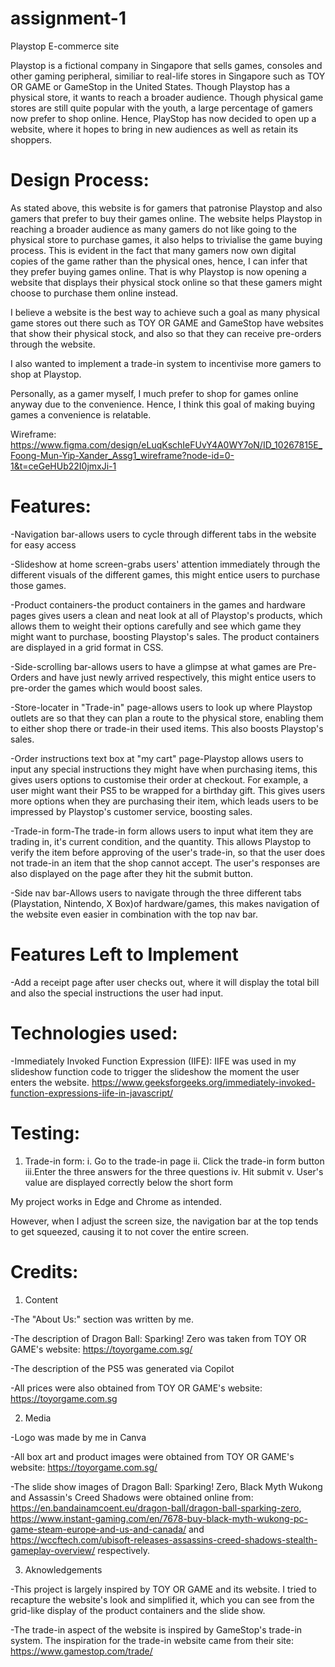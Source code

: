 # assignment-1
Playstop E-commerce site

Playstop is a fictional company in Singapore that sells games, consoles and other gaming peripheral, similiar to real-life stores in Singapore such as TOY OR GAME or GameStop in the United States. Though Playstop has a physical store, it wants to reach a broader audience. Though physical game stores are still quite popular with the youth, a large percentage of gamers now prefer to shop online. Hence, PlayStop has now decided to open up a website, where it hopes to bring in new audiences as well as retain its shoppers.

# Design Process:
As stated above, this website is for gamers that patronise Playstop and also gamers that prefer to buy their games online. The website helps Playstop in reaching a broader audience as many gamers do not like going to the physical store to purchase games, it also helps to trivialise the game buying process. This is evident in the fact that many gamers now own digital copies of the game rather than the physical ones, hence, I can infer that they prefer buying games online. That is why Playstop is now opening a website that displays their physical stock online so that these gamers might choose to purchase them online instead.

I believe a website is the best way to achieve such a goal as many physical game stores out there such as TOY OR GAME and GameStop have websites that show their physical stock, and also so that they can receive pre-orders through the website.

I also wanted to implement a trade-in system to incentivise more gamers to shop at Playstop.

Personally, as a gamer myself, I much prefer to shop for games online anyway due to the convenience. Hence, I think this goal of making buying games a convenience is relatable.

Wireframe:
https://www.figma.com/design/eLuqKschIeFUvY4A0WY7oN/ID_10267815E_Foong-Mun-Yip-Xander_Assg1_wireframe?node-id=0-1&t=ceGeHUb22I0jmxJi-1

# Features:
-Navigation bar-allows users to cycle through different tabs in the website for easy access

-Slideshow at home screen-grabs users' attention immediately through the different visuals of the different games, this might entice users to purchase those games. 


-Product containers-the product containers in the games and hardware pages gives users a clean and neat look at all of Playstop's products, which allows them to weight their options carefully and see which game they might want to purchase, boosting Playstop's sales. The product containers are displayed in a grid format in CSS.


-Side-scrolling bar-allows users to have a glimpse at what games are Pre-Orders and have just newly arrived respectively, this might entice users to pre-order the games which would boost sales.

-Store-locater in "Trade-in" page-allows users to look up where Playstop outlets are so that they can plan a route to the physical store, enabling them to either shop there or trade-in their used items. This also boosts Playstop's sales.

-Order instructions text box at "my cart" page-Playstop allows users to input any special instructions they might have when purchasing items, this gives users options to customise their order at checkout. For example, a user might want their PS5 to be wrapped for a birthday gift. This gives users more options when they are purchasing their item, which leads users to be impressed by Playstop's customer service, boosting sales.

-Trade-in form-The trade-in form allows users to input what item they are trading in, it's current condition, and the quantity. This allows Playstop to verify the item before approving of the user's trade-in, so that the user does not trade-in an item that the shop cannot accept. The user's responses are also displayed on the page after they hit the submit button.

-Side nav bar-Allows users to navigate through the three different tabs (Playstation, Nintendo, X Box)of hardware/games, this makes navigation of the website even easier in combination with the top nav bar.



# Features Left to Implement
-Add a receipt page after user checks out, where it will display the total bill and also the special instructions the user had input.


# Technologies used:
-Immediately Invoked Function Expression (IIFE): IIFE was used in my slideshow function code to trigger the slideshow the moment the user enters the website. https://www.geeksforgeeks.org/immediately-invoked-function-expressions-iife-in-javascript/

# Testing:

1. Trade-in form:
  i.  Go to the trade-in page
  ii. Click the trade-in form button
  iii.Enter the three answers for the three questions
  iv. Hit submit
  v.  User's value are displayed correctly below the short form

My project works in Edge and Chrome as intended. 

However, when I adjust the screen size, the navigation bar at the top tends to get squeezed, causing it to not cover the entire screen.

# Credits:

1. Content

-The "About Us:" section was written by me.

-The description of Dragon Ball: Sparking! Zero was taken from TOY OR GAME's website: https://toyorgame.com.sg/

-The description of the PS5 was generated via Copilot

-All prices were also obtained from TOY OR GAME's website: https://toyorgame.com.sg

2. Media

-Logo was made by me in Canva

-All box art and product images were obtained from TOY OR GAME's website: https://toyorgame.com.sg/

-The slide show images of Dragon Ball: Sparking! Zero, Black Myth Wukong and Assassin's Creed Shadows were obtained online from: https://en.bandainamcoent.eu/dragon-ball/dragon-ball-sparking-zero, https://www.instant-gaming.com/en/7678-buy-black-myth-wukong-pc-game-steam-europe-and-us-and-canada/ and https://wccftech.com/ubisoft-releases-assassins-creed-shadows-stealth-gameplay-overview/ respectively.


3. Aknowledgements

-This project is largely inspired by TOY OR GAME and its website. I tried to recapture the website's look and simplified it, which you can see from the grid-like display of the product containers and the slide show. 

-The trade-in aspect of the website is inspired by GameStop's trade-in system. The inspiration for the trade-in website came from their site: https://www.gamestop.com/trade/




